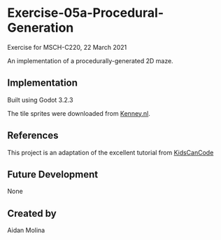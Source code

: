 
# Exercise-05a-Procedural-Generation
Exercise for MSCH-C220, 22 March 2021

An implementation of a procedurally-generated 2D maze.

## Implementation
Built using Godot 3.2.3

The tile sprites were downloaded from [Kenney.nl](https://kenney.nl/assets/road-textures).

## References
This project is an adaptation of the excellent tutorial from [KidsCanCode](https://kidscancode.org/blog/2018/08/godot3_procgen1/)

## Future Development
None

## Created by 
Aidan Molina
